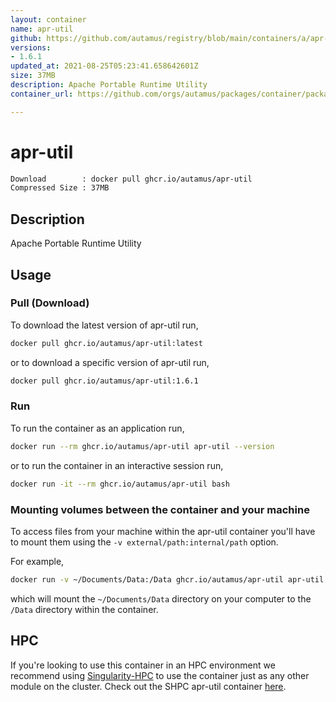 ```yaml
---
layout: container
name: apr-util
github: https://github.com/autamus/registry/blob/main/containers/a/apr-util/spack.yaml
versions:
- 1.6.1
updated_at: 2021-08-25T05:23:41.658642601Z
size: 37MB
description: Apache Portable Runtime Utility
container_url: https://github.com/orgs/autamus/packages/container/package/apr-util

---
```

# apr-util
```bash 
Download        : docker pull ghcr.io/autamus/apr-util
Compressed Size : 37MB
```

## Description
Apache Portable Runtime Utility

## Usage
### Pull (Download)
To download the latest version of apr-util run,

```bash
docker pull ghcr.io/autamus/apr-util:latest
```

or to download a specific version of apr-util run,

```bash
docker pull ghcr.io/autamus/apr-util:1.6.1
```
### Run
To run the container as an application run,
```bash
docker run --rm ghcr.io/autamus/apr-util apr-util --version
```

or to run the container in an interactive session run,
```bash
docker run -it --rm ghcr.io/autamus/apr-util bash
```

### Mounting volumes between the container and your machine
To access files from your machine within the apr-util container you'll have to mount them using the `-v external/path:internal/path` option.

For example,
```bash
docker run -v ~/Documents/Data:/Data ghcr.io/autamus/apr-util apr-util /Data/myData.csv
```
which will mount the `~/Documents/Data` directory on your computer to the `/Data` directory within the container.

## HPC
If you're looking to use this container in an HPC environment we recommend using [Singularity-HPC](https://singularity-hpc.readthedocs.io) to use the container just as any other module on the cluster. Check out the SHPC apr-util container [here](https://singularityhub.github.io/singularity-hpc/r/ghcr.io-autamus-apr-util/).